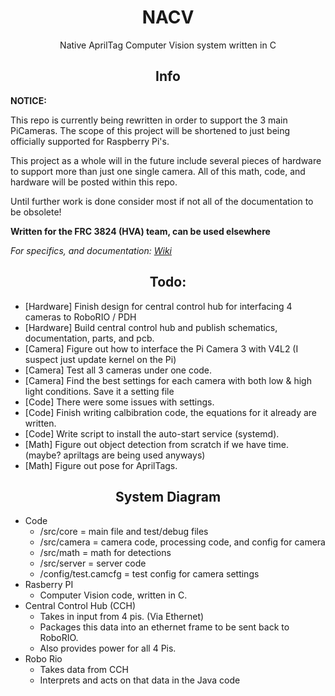 <h1 align="center">NACV</h1>

<p align="center">Native AprilTag Computer Vision system written in C</p>

<h2 align="center">Info</h2>

**NOTICE:**

This repo is currently being rewritten in order to support the 3 main PiCameras. The scope of this project will be shortened
to just being officially supported for Raspberry Pi's. 

This project as a whole will in the future include several pieces of hardware to support more than just one single camera. All of this math, 
code, and hardware will be posted within this repo.

Until further work is done consider most if not all of the documentation to be obsolete!

**Written for the FRC 3824 (HVA) team, can be used elsewhere**

*For specifics, and documentation:* [*Wiki*](https://github.com/bogogion/NACV/wiki)

<h2 align="center">Todo:</h2>

* [Hardware] Finish design for central control hub for interfacing 4 cameras to RoboRIO / PDH
* [Hardware] Build central control hub and publish schematics, documentation, parts, and pcb.
* [Camera]   Figure out how to interface the Pi Camera 3 with V4L2 (I suspect just update kernel on the Pi)
* [Camera]   Test all 3 cameras under one code.
* [Camera]   Find the best settings for each camera with both low & high light conditions. Save it a setting file
* [Code]     There were some issues with settings.
* [Code]     Finish writing calbibration code, the equations for it already are written.
* [Code]     Write script to install the auto-start service (systemd).
* [Math]     Figure out object detection from scratch if we have time. (maybe? apriltags are being used anyways)
* [Math]     Figure out pose for AprilTags.

<h2 align="center">System Diagram</h2>

* Code
    * /src/core = main file and test/debug files
    * /src/camera = camera code, processing code, and config for camera
    * /src/math = math for detections
    * /src/server = server code
    * /config/test.camcfg = test config for camera settings
* Rasberry PI
    * Computer Vision code, written in C.
* Central Control Hub (CCH)
    * Takes in input from 4 pis. (Via Ethernet)
    * Packages this data into an ethernet frame to be sent back to RoboRIO.
    * Also provides power for all 4 Pis.
* Robo Rio
    * Takes data from CCH
    * Interprets and acts on that data in the Java code
